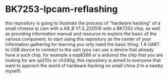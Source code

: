 # BK7253-Ipcam-reflashing
this repository is going to illustrate the process of "hardware hacking" of a small chinese ip cam with a A9_B V1.3_220516 with a BK7252 chip, as well as providing information manual and resource to explore the basic of the various component;
to start using this repository as the center of your information gathering for learning you only need the basic thing:
1
  A UART to USB device to connect to the uart (you can use a device that already have a such chip, for example a esp8266 or a arduino) the chip that you are looking for are cp210x or ch340g;
this repository is aimed to everyone that want to approch the world of hardware hacking on small china
(i'm a newby myself)
